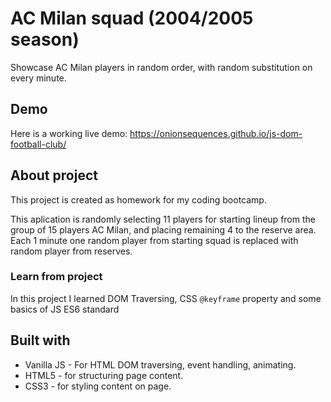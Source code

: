# AC Milan squad (2004/2005 season)
Showcase AC Milan players in random order, with random substitution on every minute.

## Demo 
Here is a working live demo: <a href="https://onionsequences.github.io/js-dom-football-club/" target="_blank">https://onionsequences.github.io/js-dom-football-club/</a>

## About project
This project is created as homework for my coding bootcamp.

This aplication is randomly selecting 11 players for starting lineup from the group of 15 players AC Milan, and placing remaining 4 to the reserve area.<br>
Each 1 minute one random player from starting squad is replaced with random player from reserves.

### Learn from project
In this project I learned DOM Traversing, CSS `@keyframe` property and some basics of JS ES6 standard

## Built with
<ul>
  <li>Vanilla JS - For HTML DOM traversing, event handling, animating.</li>
  <li>HTML5 - for structuring page content.</li>
  <li>CSS3 - for styling content on page.</li>
</ul>
